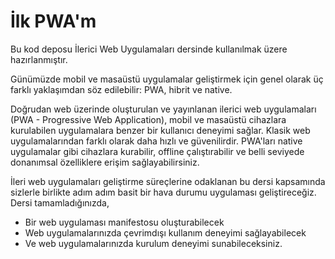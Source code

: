 # İlk PWA'm

Bu kod deposu İlerici Web Uygulamaları dersinde kullanılmak üzere hazırlanmıştır.

Günümüzde mobil ve masaüstü uygulamalar geliştirmek için genel olarak üç farklı yaklaşımdan söz edilebilir: PWA, hibrit ve native.

Doğrudan web üzerinde oluşturulan ve yayınlanan ilerici web uygulamaları (PWA - Progressive Web Application), mobil ve masaüstü cihazlara kurulabilen uygulamalara benzer bir kullanıcı deneyimi sağlar. Klasik web uygulamalarından farklı olarak daha hızlı ve güvenilirdir. PWA'ları native uygulamalar gibi cihazlara kurabilir, offline çalıştırabilir ve belli seviyede donanımsal özelliklere erişim sağlayabilirsiniz.

İleri web uygulamaları geliştirme süreçlerine odaklanan bu dersi kapsamında sizlerle birlikte adım adım basit bir hava durumu uygulaması geliştireceğiz. Dersi tamamladığınızda,

* Bir web uygulaması manifestosu oluşturabilecek
* Web uygulamalarınızda çevrimdışı kullanım deneyimi sağlayabilecek
* Ve web uygulamalarınızda kurulum deneyimi sunabileceksiniz.
